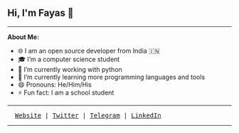 ## Hi, I'm Fayas 👋

---

**About Me:**

- 🌐 I am an open source developer from India 🇮🇳
- 🎓 I’m a computer science student
- 🔭 I’m currently working with python
- 🌱 I’m currently learning more programming languages and tools
- 😄 Pronouns: He/Him/His
- ⚡ Fun fact: I am a school student

---

<samp>&nbsp; [Website](https://fayasnoushad.github.io) | [Twitter](https://twitter.com/FayasNoushad) | [Telegram](https://telegram.me/FayasNoushad) | [LinkedIn](https://www.linkedin.com/in/fayasnoushad)</samp>

---
